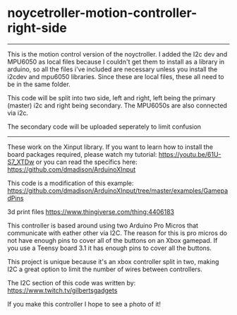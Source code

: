 # noycetroller-motion-controller-right-side
**************

This is the motion control version of the noyctroller. I added the I2c dev and MPU6050 as local files because I couldn't get them to install as a library in arduino, so all the files i've included are necessary unless you install the i2cdev and mpu6050 libraries. Since these are local files, these all need to be in the same folder.

This code will be split into two side, left and right, left being the primary (master) i2c and right being secondary. The MPU6050s are also connected via i2c.

The secondary code will be uploaded seperately to limit confusion

**************

These work on the Xinput library. If you want to learn how to install the board packages required, please watch my tutorial: https://youtu.be/61U-S7_XTDw or you can read the specifics here: https://github.com/dmadison/ArduinoXInput

This code is a modification of this example: https://github.com/dmadison/ArduinoXInput/tree/master/examples/GamepadPins

3d print files https://www.thingiverse.com/thing:4406183

This controller is based around using two Arduino Pro Micros that communicate with eather other via I2C. The reason for this is pro micros do not have enough pins to cover all of the buttons on an Xbox gamepad. If you use a Teensy board 3.1 it has enough pins to cover all the buttons.

This project is unique because it's an xbox controller split in two, making I2C a great option to limit the number of wires between controllers.

The I2C section of this code was written by: https://www.twitch.tv/gilbertsgadgets

If you make this controller I hope to see a photo of it!

